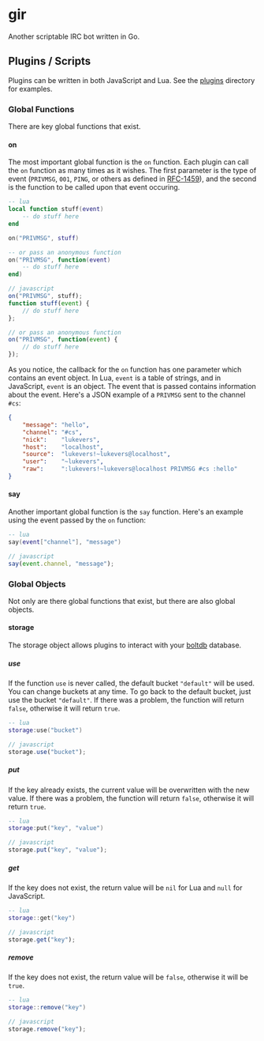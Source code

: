 # gir

Another scriptable IRC bot written in Go.

## Plugins / Scripts

Plugins can be written in both JavaScript and Lua. See the [plugins](/plugins) directory for examples.

### Global Functions

There are key global functions that exist.

#### on

The most important global function is the `on` function. Each plugin can call the `on` function as many times as it wishes. The first parameter is the type of event (`PRIVMSG`, `001`, `PING`, or others as defined in [RFC-1459](http://tools.ietf.org/html/rfc1459)), and the second is the function to be called upon that event occuring.

```lua
-- lua
local function stuff(event)
    -- do stuff here
end

on("PRIVMSG", stuff)

-- or pass an anonymous function
on("PRIVMSG", function(event)
    -- do stuff here
end)
```

```javascript
// javascript
on("PRIVMSG", stuff);
function stuff(event) {
    // do stuff here
};

// or pass an anonymous function
on("PRIVMSG", function(event) {
    // do stuff here
});
```

As you notice, the callback for the `on` function has one parameter which contains an event object. In Lua, `event` is a table of strings, and in JavaScript, `event` is an object. The event that is passed contains information about the event. Here's a JSON example of a `PRIVMSG` sent to the channel `#cs`:

```json
{
    "message": "hello",
    "channel": "#cs",
    "nick":    "lukevers",
    "host":    "localhost",
    "source":  "lukevers!~lukevers@localhost",
    "user":    "~lukevers",
    "raw":     ":lukevers!~lukevers@localhost PRIVMSG #cs :hello"
}
```

#### say

Another important global function is the `say` function. Here's an example using the event passed by the `on` function:

```lua
-- lua
say(event["channel"], "message")
```

```javascript
// javascript
say(event.channel, "message");
```

### Global Objects

Not only are there global functions that exist, but there are also global objects.

#### storage

The storage object allows plugins to interact with your [boltdb](https://github.com/boltdb/bolt) database.

##### use

If the function `use` is never called, the default bucket `"default"` will be used. You can change buckets at any time. To go back to the default bucket, just use the bucket `"default"`. If there was a problem, the function will return `false`, otherwise it will return `true`.

```lua
-- lua
storage:use("bucket")
```

```javascript
// javascript
storage.use("bucket");
```

##### put

If the key already exists, the current value will be overwritten with the new value. If there was a problem, the function will return `false`, otherwise it will return `true`.

```lua
-- lua
storage:put("key", "value")
```

```javascript
// javascript
storage.put("key", "value");
```

##### get

If the key does not exist, the return value will be `nil` for Lua and `null` for JavaScript.

```lua
-- lua
storage::get("key")
```

```javascript
// javascript
storage.get("key");
```

##### remove

If the key does not exist, the return value will be `false`, otherwise it will be `true`.

```lua
-- lua
storage::remove("key")
```

```javascript
// javascript
storage.remove("key");
```
